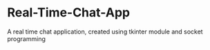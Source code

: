 # Real-Time-Chat-App
A real time chat application, created using tkinter module and socket programming
